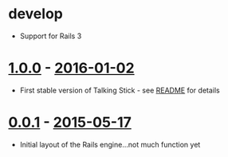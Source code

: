 # develop
* Support for Rails 3

# [1.0.0](https://github.com/mojolingo/talking_stick/compare/v0.0.1...v1.0.0) - [2016-01-02](https://rubygems.org/gems/talking_stick/versions/1.0.0)
* First stable version of Talking Stick - see [README](https://github.com/mojolingo/talking_stick/blob/v1.0.0/README.md) for details

# [0.0.1](https://github.com/mojolingo/talking_stick/releases/tag/v0.0.1) - [2015-05-17](https://rubygems.org/gems/talking_stick/versions/0.0.1)
* Initial layout of the Rails engine...not much function yet
